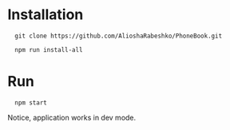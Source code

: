 # Installation

```
  git clone https://github.com/AlioshaRabeshko/PhoneBook.git

  npm run install-all
```

# Run

```
  npm start
```

Notice, application works in dev mode.
